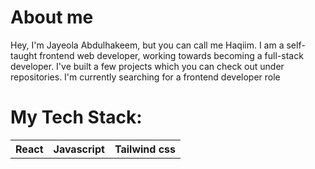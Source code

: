 <h1>About me</h1>
<div">
  Hey,
  I'm Jayeola Abdulhakeem, but you can call me Haqiim. 
  I am a self-taught frontend web developer, working towards becoming a full-stack developer.
  I've built a few projects which you can check out under repositories.
  I'm currently searching for a frontend developer role
</div>

<h1>My Tech Stack:</h1>

<table>
  <tr>
    <th>React</th>
    <th>Javascript</th>
    <th>Tailwind css</th>
  </tr>
</table>
